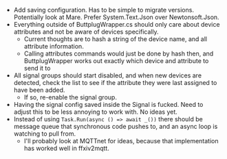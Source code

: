 * Add saving configuration. Has to be simple to migrate versions. Potentially look at Mare. Prefer System.Text.Json over Newtonsoft.Json.
* Everything outside of ButtplugWrapper.cs should only care about device attributes and not be aware of devices specifically.
    - Current thoughts are to hash a string of the device name, and all attribute information.
    - Calling attributes commands would just be done by hash then, and ButtplugWrapper works out exactly which device and attribute to send it to
* All signal groups should start disabled, and when new devices are detected, check the list to see if the attribute they were last assigned to have been added.
    - If so, re-enable the signal group.
* Having the signal config saved inside the Signal is fucked. Need to adjust this to be less annoying to work with. No ideas yet.
* Instead of using `Task.Run(async () => await _())` there should be message queue that synchronous code pushes to, and an async loop is watching to pull from.
    - I'll probably look at MQTTnet for ideas, because that implementation has worked well in ffxiv2mqtt.
